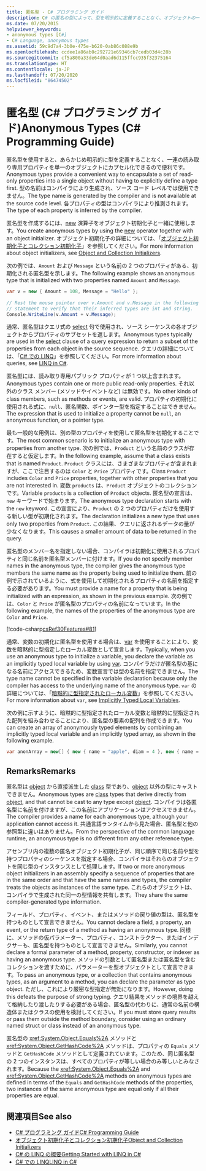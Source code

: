 ```yaml
---
title: 匿名型 - C# プログラミング ガイド
description: C# の匿名の型によって、型を明示的に定義することなく、オブジェクトの一連の読み取り専用プロパティがカプセル化されます。 コンパイラによって名前が生成されます。
ms.date: 07/20/2015
helpviewer_keywords:
- anonymous types [C#]
- C# Language, anonymous types
ms.assetid: 59c9d7a4-3b0e-475e-b620-0ab86c088e9b
ms.openlocfilehash: ccdee1a86ab0c292721e69346cb7cedb03d4c28b
ms.sourcegitcommit: cf5a800a33de64d0aad6d115ffcc935f32375164
ms.translationtype: HT
ms.contentlocale: ja-JP
ms.lasthandoff: 07/20/2020
ms.locfileid: "86474502"
---
```

# <a name="anonymous-types-c-programming-guide"></a><span data-ttu-id="9b223-104">匿名型 (C# プログラミング ガイド)</span><span class="sxs-lookup"><span data-stu-id="9b223-104">Anonymous Types (C# Programming Guide)</span></span>

<span data-ttu-id="9b223-105">匿名型を使用すると、あらかじめ明示的に型を定義することなく、一連の読み取り専用プロパティを単一のオブジェクトにカプセル化できるので便利です。</span><span class="sxs-lookup"><span data-stu-id="9b223-105">Anonymous types provide a convenient way to encapsulate a set of read-only properties into a single object without having to explicitly define a type first.</span></span> <span data-ttu-id="9b223-106">型の名前はコンパイラにより生成され、ソース コード レベルでは使用できません。</span><span class="sxs-lookup"><span data-stu-id="9b223-106">The type name is generated by the compiler and is not available at the source code level.</span></span> <span data-ttu-id="9b223-107">各プロパティの型はコンパイラにより推測されます。</span><span class="sxs-lookup"><span data-stu-id="9b223-107">The type of each property is inferred by the compiler.</span></span>  
  
 <span data-ttu-id="9b223-108">匿名型を作成するには、[new](../../language-reference/operators/new-operator.md) 演算子をオブジェクト初期化子と一緒に使用します。</span><span class="sxs-lookup"><span data-stu-id="9b223-108">You create anonymous types by using the [new](../../language-reference/operators/new-operator.md) operator together with an object initializer.</span></span> <span data-ttu-id="9b223-109">オブジェクト初期化子の詳細については、「[オブジェクト初期化子とコレクション初期化子](./object-and-collection-initializers.md)」を参照してください。</span><span class="sxs-lookup"><span data-stu-id="9b223-109">For more information about object initializers, see [Object and Collection Initializers](./object-and-collection-initializers.md).</span></span>  
  
 <span data-ttu-id="9b223-110">次の例では、`Amount` および `Message` という名前の 2 つのプロパティがある、初期化される匿名型を示します。</span><span class="sxs-lookup"><span data-stu-id="9b223-110">The following example shows an anonymous type that is initialized with two properties named `Amount` and `Message`.</span></span>  
  
```csharp  
var v = new { Amount = 108, Message = "Hello" };  
  
// Rest the mouse pointer over v.Amount and v.Message in the following  
// statement to verify that their inferred types are int and string.  
Console.WriteLine(v.Amount + v.Message);  
```  
  
 <span data-ttu-id="9b223-111">通常、匿名型はクエリ式の [select](../../language-reference/keywords/select-clause.md) 句で使用され、ソース シーケンスの各オブジェクトからプロパティのサブセットを返します。</span><span class="sxs-lookup"><span data-stu-id="9b223-111">Anonymous types typically are used in the [select](../../language-reference/keywords/select-clause.md) clause of a query expression to return a subset of the properties from each object in the source sequence.</span></span> <span data-ttu-id="9b223-112">クエリの詳細については、「[C# での LINQ](../../linq/index.md)」を参照してください。</span><span class="sxs-lookup"><span data-stu-id="9b223-112">For more information about queries, see [LINQ in C#](../../linq/index.md).</span></span>  
  
 <span data-ttu-id="9b223-113">匿名型には、読み取り専用パブリック プロパティが 1 つ以上含まれます。</span><span class="sxs-lookup"><span data-stu-id="9b223-113">Anonymous types contain one or more public read-only properties.</span></span> <span data-ttu-id="9b223-114">それ以外のクラス メンバー (メソッドやイベントなど) は無効です。</span><span class="sxs-lookup"><span data-stu-id="9b223-114">No other kinds of class members, such as methods or events, are valid.</span></span> <span data-ttu-id="9b223-115">プロパティの初期化に使用される式に、`null`、匿名関数、ポインター型を指定することはできません。</span><span class="sxs-lookup"><span data-stu-id="9b223-115">The expression that is used to initialize a property cannot be `null`, an anonymous function, or a pointer type.</span></span>  
  
 <span data-ttu-id="9b223-116">最も一般的な用例は、別の型のプロパティを使用して匿名型を初期化することです。</span><span class="sxs-lookup"><span data-stu-id="9b223-116">The most common scenario is to initialize an anonymous type with properties from another type.</span></span> <span data-ttu-id="9b223-117">次の例では、`Product` という名前のクラスが存在すると仮定します。</span><span class="sxs-lookup"><span data-stu-id="9b223-117">In the following example, assume that a class exists that is named `Product`.</span></span> <span data-ttu-id="9b223-118">`Product` クラスには、さまざまなプロパティが含まれますが、ここで注目するのは `Color` と `Price` プロパティです。</span><span class="sxs-lookup"><span data-stu-id="9b223-118">Class `Product` includes `Color` and `Price` properties, together with other properties that you are not interested in.</span></span> <span data-ttu-id="9b223-119">変数 `products` は、`Product` オブジェクトのコレクションです。</span><span class="sxs-lookup"><span data-stu-id="9b223-119">Variable `products` is a collection of `Product` objects.</span></span> <span data-ttu-id="9b223-120">匿名型の宣言は、`new` キーワードで始まります。</span><span class="sxs-lookup"><span data-stu-id="9b223-120">The anonymous type declaration starts with the `new` keyword.</span></span> <span data-ttu-id="9b223-121">この宣言により、`Product` の 2 つのプロパティだけを使用する新しい型が初期化されます。</span><span class="sxs-lookup"><span data-stu-id="9b223-121">The declaration initializes a new type that uses only two properties from `Product`.</span></span> <span data-ttu-id="9b223-122">この結果、クエリに返されるデータの量が少なくなります。</span><span class="sxs-lookup"><span data-stu-id="9b223-122">This causes a smaller amount of data to be returned in the query.</span></span>  
  
 <span data-ttu-id="9b223-123">匿名型のメンバー名を指定しない場合、コンパイラは初期化に使用されるプロパティと同じ名前を匿名型メンバーに付けます。</span><span class="sxs-lookup"><span data-stu-id="9b223-123">If you do not specify member names in the anonymous type, the compiler gives the anonymous type members the same name as the property being used to initialize them.</span></span> <span data-ttu-id="9b223-124">前の例で示されているように、式を使用して初期化されるプロパティの名前を指定する必要があります。</span><span class="sxs-lookup"><span data-stu-id="9b223-124">You must provide a name for a property that is being initialized with an expression, as shown in the previous example.</span></span> <span data-ttu-id="9b223-125">次の例では、`Color` と `Price` が匿名型のプロパティの名前になっています。</span><span class="sxs-lookup"><span data-stu-id="9b223-125">In the following example, the names of the properties of the anonymous type are `Color` and `Price`.</span></span>  
  
 [!code-csharp[csRef30Features#81](~/samples/snippets/csharp/VS_Snippets_VBCSharp/csRef30Features/CS/csref30.cs#81)]  
  
 <span data-ttu-id="9b223-126">通常、変数の初期化に匿名型を使用する場合は、[var](../../language-reference/keywords/var.md) を使用することにより、変数を暗黙的に型指定したローカル変数として宣言します。</span><span class="sxs-lookup"><span data-stu-id="9b223-126">Typically, when you use an anonymous type to initialize a variable, you declare the variable as an implicitly typed local variable by using [var](../../language-reference/keywords/var.md).</span></span> <span data-ttu-id="9b223-127">コンパイラだけが匿名型の基になる名前にアクセスできるため、変数宣言では型の名前を指定できません。</span><span class="sxs-lookup"><span data-stu-id="9b223-127">The type name cannot be specified in the variable declaration because only the compiler has access to the underlying name of the anonymous type.</span></span> <span data-ttu-id="9b223-128">`var` の詳細については、「[暗黙的に型指定されたローカル変数](./implicitly-typed-local-variables.md)」を参照してください。</span><span class="sxs-lookup"><span data-stu-id="9b223-128">For more information about `var`, see [Implicitly Typed Local Variables](./implicitly-typed-local-variables.md).</span></span>  
  
 <span data-ttu-id="9b223-129">次の例に示すように、暗黙的に型指定されたローカル変数と暗黙的に型指定された配列を組み合わせることにより、匿名型の要素の配列を作成できます。</span><span class="sxs-lookup"><span data-stu-id="9b223-129">You can create an array of anonymously typed elements by combining an implicitly typed local variable and an implicitly typed array, as shown in the following example.</span></span>  
  
```csharp  
var anonArray = new[] { new { name = "apple", diam = 4 }, new { name = "grape", diam = 1 }};  
```  
  
## <a name="remarks"></a><span data-ttu-id="9b223-130">Remarks</span><span class="sxs-lookup"><span data-stu-id="9b223-130">Remarks</span></span>  
 <span data-ttu-id="9b223-131">匿名型は [object](../../language-reference/builtin-types/reference-types.md) から直接派生した [class](../../language-reference/keywords/class.md) 型であり、[object](../../language-reference/builtin-types/reference-types.md) 以外の型にキャストできません。</span><span class="sxs-lookup"><span data-stu-id="9b223-131">Anonymous types are [class](../../language-reference/keywords/class.md) types that derive directly from [object](../../language-reference/builtin-types/reference-types.md), and that cannot be cast to any type except [object](../../language-reference/builtin-types/reference-types.md).</span></span> <span data-ttu-id="9b223-132">コンパイラは各匿名型に名前を付けますが、この名前にアプリケーションはアクセスできません。</span><span class="sxs-lookup"><span data-stu-id="9b223-132">The compiler provides a name for each anonymous type, although your application cannot access it.</span></span> <span data-ttu-id="9b223-133">共通言語ランタイムから見た場合、匿名型と他の参照型に違いはありません。</span><span class="sxs-lookup"><span data-stu-id="9b223-133">From the perspective of the common language runtime, an anonymous type is no different from any other reference type.</span></span>  
  
 <span data-ttu-id="9b223-134">アセンブリ内の複数の匿名オブジェクト初期化子が、同じ順序で同じ名前や型を持つプロパティのシーケンスを指定する場合、コンパイラはそれらのオブジェクトを同じ型のインスタンスとして処理します。</span><span class="sxs-lookup"><span data-stu-id="9b223-134">If two or more anonymous object initializers in an assembly specify a sequence of properties that are in the same order and that have the same names and types, the compiler treats the objects as instances of the same type.</span></span> <span data-ttu-id="9b223-135">これらのオブジェクトは、コンパイラで生成された同一の型情報を共有します。</span><span class="sxs-lookup"><span data-stu-id="9b223-135">They share the same compiler-generated type information.</span></span>  
  
 <span data-ttu-id="9b223-136">フィールド、プロパティ、イベント、またはメソッドの戻り値の型は、匿名型を持つものとして宣言できません。</span><span class="sxs-lookup"><span data-stu-id="9b223-136">You cannot declare a field, a property, an event, or the return type of a method as having an anonymous type.</span></span> <span data-ttu-id="9b223-137">同様に、メソッドの仮パラメーター、プロパティ、コンストラクター、またはインデクサーも、匿名型を持つものとして宣言できません。</span><span class="sxs-lookup"><span data-stu-id="9b223-137">Similarly, you cannot declare a formal parameter of a method, property, constructor, or indexer as having an anonymous type.</span></span> <span data-ttu-id="9b223-138">メソッドの引数として匿名型または匿名型を含むコレクションを渡すために、パラメーターを型オブジェクトとして宣言できます。</span><span class="sxs-lookup"><span data-stu-id="9b223-138">To pass an anonymous type, or a collection that contains anonymous types, as an argument to a method, you can declare the parameter as type object.</span></span> <span data-ttu-id="9b223-139">ただし、これにより厳密な型指定が無効になります。</span><span class="sxs-lookup"><span data-stu-id="9b223-139">However, doing this defeats the purpose of strong typing.</span></span> <span data-ttu-id="9b223-140">クエリ結果をメソッドの境界を越えて格納したり渡したりする必要がある場合、匿名型の代わりに、通常の名前の構造体またはクラスの使用を検討してください。</span><span class="sxs-lookup"><span data-stu-id="9b223-140">If you must store query results or pass them outside the method boundary, consider using an ordinary named struct or class instead of an anonymous type.</span></span>  
  
 <span data-ttu-id="9b223-141">匿名型の <xref:System.Object.Equals%2A> メソッドと <xref:System.Object.GetHashCode%2A> メソッドは、プロパティの `Equals` メソッドと `GetHashCode` メソッドとして定義されています。このため、同じ匿名型の 2 つのインスタンスは、すべてのプロパティが等しい場合のみ等しいとみなされます。</span><span class="sxs-lookup"><span data-stu-id="9b223-141">Because the <xref:System.Object.Equals%2A> and <xref:System.Object.GetHashCode%2A> methods on anonymous types are defined in terms of the `Equals` and `GetHashCode` methods of the properties, two instances of the same anonymous type are equal only if all their properties are equal.</span></span>  
  
## <a name="see-also"></a><span data-ttu-id="9b223-142">関連項目</span><span class="sxs-lookup"><span data-stu-id="9b223-142">See also</span></span>

- [<span data-ttu-id="9b223-143">C# プログラミング ガイド</span><span class="sxs-lookup"><span data-stu-id="9b223-143">C# Programming Guide</span></span>](../index.md)
- [<span data-ttu-id="9b223-144">オブジェクト初期化子とコレクション初期化子</span><span class="sxs-lookup"><span data-stu-id="9b223-144">Object and Collection Initializers</span></span>](./object-and-collection-initializers.md)
- [<span data-ttu-id="9b223-145">C# の LINQ の概要</span><span class="sxs-lookup"><span data-stu-id="9b223-145">Getting Started with LINQ in C#</span></span>](../concepts/linq/index.md)
- [<span data-ttu-id="9b223-146">C# での LINQ</span><span class="sxs-lookup"><span data-stu-id="9b223-146">LINQ in C#</span></span>](../../linq/index.md)
